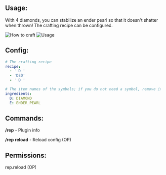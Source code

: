 ## Usage:
With 4 diamonds, you can stabilize an ender pearl so that it doesn't shatter when thrown! The crafting recipe can be configured.

![How to craft](https://i.imgur.com/kQp3CPp.png)
![Usage](https://i.imgur.com/a6Yx0uo.gif)

## Config:
```yaml
# The crafting recipe
recipe:
  - ' D '
  - 'DED'
  - ' D '

# The item names of the symbols; if you do not need a symbol, remove it or it will error
ingredients:
  D: DIAMOND
  E: ENDER_PEARL
```

## Commands:
**/rep** - Plugin info

**/rep reload** - Reload config (OP)

## Permissions:
rep.reload (OP)
